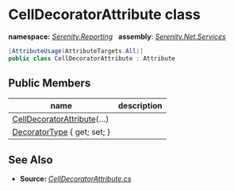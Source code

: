 # CellDecoratorAttribute class
**namespace:** *[Serenity.Reporting](../README.md#serenity.reporting-namespace)*   **assembly**: *[Serenity.Net.Services](../README.md)*

```csharp
[AttributeUsage(AttributeTargets.All)]
public class CellDecoratorAttribute : Attribute
```

## Public Members

| name | description |
| --- | --- |
| [CellDecoratorAttribute](CellDecoratorAttribute/CellDecoratorAttribute.md)(…) |  |
| [DecoratorType](CellDecoratorAttribute/DecoratorType.md) { get; set; } |  |

## See Also

* **Source:** *[CellDecoratorAttribute.cs](https://github.com/serenity-is/Serenity/blob/master/src/Serenity.Net.Services/Reporting/Worksheet/CellDecoratorAttribute.cs)*